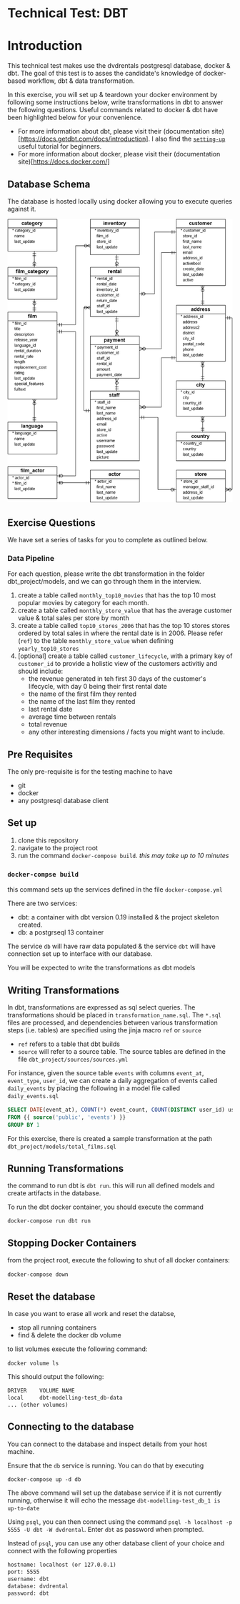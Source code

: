 # Technical Test: DBT

# Introduction

This technical test makes use the dvdrentals postgresql database, docker & dbt. The goal of this test is to asses the candidate's knowledge of docker-based workflow, dbt & data transformation.

In this exercise, you will set up & teardown your docker environment by following some instructions below, write transformations in dbt to answer the following questions. Useful commands related to docker & dbt have been highlighted below for your convenience.

- For more information about dbt, please visit their (documentation site)[https://docs.getdbt.com/docs/introduction]. I also find the [`setting-up`](https://docs.getdbt.com/tutorial/setting-up) useful tutorial for beginners.
- For more information about docker, please visit their (documentation site)[https://docs.docker.com/]

## Database Schema

The database is hosted locally using docker allowing you to execute queries against it.

![ER Model](dvd-rental-db-diagram.png)

## Exercise Questions

We have set a series of tasks for you to complete as outlined below.

### Data Pipeline

For each question, please write the dbt transformation in the folder dbt_project/models, and we can go through them in the interview.

1. create a table called `monthly_top10_movies` that has the top 10 most popular movies by category for each month.
2. create a table called `monthly_store_value` that has the average customer value & total sales per store by month
3. create a table called `top10_stores_2006` that has the top 10 stores stores ordered by total sales in where the rental date is in 2006. Please refer (`ref`) to the table `monthly_store_value` when defining `yearly_top10_stores`
4. [optional] create a table called `customer_lifecycle`, with a primary key of `customer_id` to provide a holistic view of the customers activitiy and should include:
   - the revenue generated in teh first 30 days of the customer's lifecycle, with day 0 being their first rental date
   - the name of the first film they rented
   - the name of the last film they rented
   - last rental date
   - average time between rentals
   - total revenue
   - any other interesting dimensions / facts you might want to include.

## Pre Requisites

The only pre-requisite is for the testing machine to have

- git
- docker
- any postgresql database client

## Set up

1. clone this repository
2. navigate to the project root
3. run the command `docker-compose build`. _this may take up to 10 minutes_

### `docker-compse build`

this command sets up the services defined in the file `docker-compose.yml`

There are two services:

- dbt: a container with dbt version 0.19 installed & the project skeleton created.
- db: a postgrseql 13 container

The service `db` will have raw data populated & the service `dbt` will have connection set up to interface with our database.

You will be expected to write the transformations as dbt models

## Writing Transformations

In dbt, transformations are expressed as sql select queries. The transformations should be placed in `transformation_name.sql`. The `*.sql` files are processed, and dependencies between various transformation steps (i.e. tables) are specified using the jinja macro `ref` or `source`

- `ref` refers to a table that dbt builds
- `source` will refer to a source table. The source tables are defined in the file `dbt_project/sources/sources.yml`

For instance, given the source table `events` with columns `event_at`, `event_type`, `user_id`, we can create a daily aggregation of events called `daily_events` by placing the following in a model file called `daily_events.sql`

```sql
SELECT DATE(event_at), COUNT(*) event_count, COUNT(DISTINCT user_id) user_count
FROM {{ source('public', 'events') }}
GROUP BY 1
```

For this exercise, there is created a sample transformation at the path `dbt_project/models/total_films.sql`

## Running Transformations

the command to run dbt is `dbt run`. this will run all defined models and create artifacts in the database.

To run the dbt docker container, you should execute the command

```
docker-compose run dbt run
```

## Stopping Docker Containers

from the project root, execute the following to shut of all docker containers:

`docker-compose down`

## Reset the database

In case you want to erase all work and reset the databse,

- stop all running containers
- find & delete the docker db volume

to list volumes execute the following command:

`docker volume ls`

This should output the following:

```
DRIVER    VOLUME NAME
local     dbt-modelling-test_db-data
... (other volumes)
```

## Connecting to the database

You can connect to the database and inspect details from your host machine.

Ensure that the `db` service is running. You can do that by executing

```
docker-compose up -d db
```

The above command will set up the database service if it is not currently running, otherwise it will echo the message `dbt-modelling-test_db_1 is up-to-date`

Using `psql`, you can then connect using the command `psql -h localhost -p 5555 -U dbt -W dvdrental`. Enter `dbt` as password when prompted.

Instead of `psql`, you can use any other database client of your choice and connect with the following properties

```
hostname: localhost (or 127.0.0.1)
port: 5555
username: dbt
database: dvdrental
password: dbt
```
